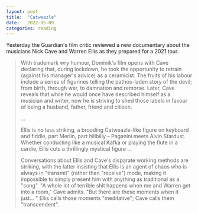 ```yaml
---
layout: post
title:  "Catweazle"
date:   2022-05-09
categories: reading
---
```


Yesterday the Guardian's film critic reviewed a new documentary about the musicians Nick Cave and Warren Ellis as they prepared for a 2021 tour.

> With trademark wry humour, Dominik's film opens with Cave declaring that, during lockdown, he took the opportunity to retrain (against his manager's advice) as a ceramicist. The fruits of his labour include a series of figurines telling the pathos-laden story of the devil; from birth, through war, to damnation and remorse. Later, Cave reveals that while he would once have described himself as a musician and writer, now he is striving to shed those labels in favour of being a husband, father, friend and citizen.
> 
> ...
>
> Ellis is no less striking, a brooding Catweazle-like figure on keyboard and fiddle, part Merlin, part hillbilly – Paganini meets Alvin Stardust. Whether conducting like a musical Kafka or playing the flute in a cardie, Ellis cuts a thrillingly mystical figure ...
>
> Conversations about Ellis and Cave's disparate working methods are striking, with the latter insisting that Ellis is an agent of chaos who is always in "transmit" (rather than "receive") mode, making it impossible to simply present him with anything as traditional as a "song". "A whole lot of terrible shit happens when me and Warren get into a room," Cave admits. "But there are these moments when it just… " Ellis calls those moments "meditative"; Cave calls them "transcendent".


